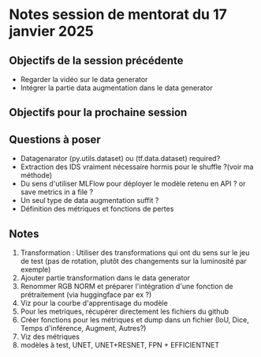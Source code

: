 # Notes session de mentorat du 17 janvier 2025

## Objectifs de la session précédente
- Regarder la vidéo sur le data generator
- Intégrer la partie data augmentation dans le data generator

## Objectifs pour la prochaine session


## Questions à poser
- Datagenarator (py.utils.dataset) ou (tf.data.dataset) required?
- Extraction des IDS vraiment nécessaire hormis pour le shuffle ?(voir ma méthode)
- Du sens d'utiliser MLFlow pour déployer le modèle retenu en API ? or save metrics in a file ?
- Un seul type de data augmentation suffit ?
- Définition des métriques et fonctions de pertes

## Notes
1. Transformation : Utiliser des transformations qui ont du sens sur le jeu de test (pas de rotation, plutôt des changements sur la luminosité par exemple)
2. Ajouter partie transformation dans le data generator
3. Renommer RGB NORM et préparer l'intégration d'une fonction de prétraitement (via huggingface par ex ?)
4. Viz pour la courbe d'apprentisage du modèle
5. Pour les metriques, récupérer directement les fichiers du github
6. Créer fonctions pour les métriques et dump dans un fichier (IoU, Dice, Temps d'inférence, Augment, Autres?)
7. Viz des métriques
8. modèles à test, UNET, UNET+RESNET, FPN + EFFICIENTNET
